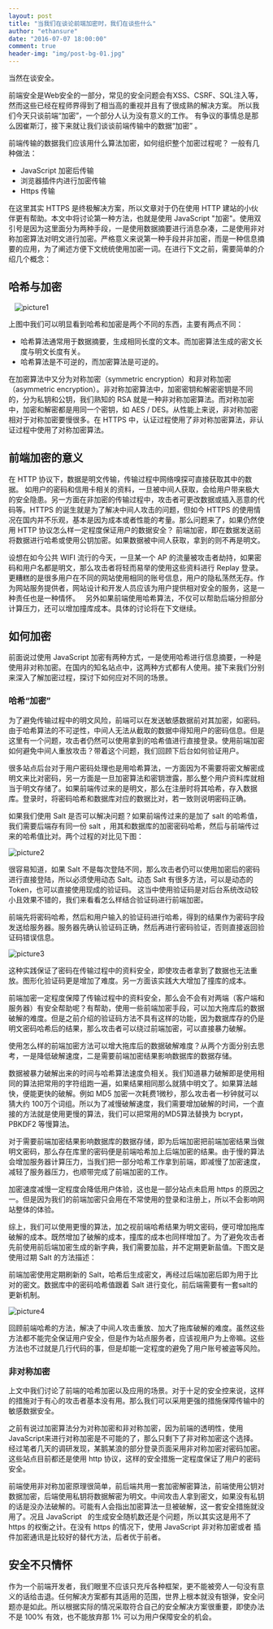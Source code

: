 ```yaml
---
layout: post
title: "当我们在谈论前端加密时，我们在谈些什么"
author: "ethansure"
date: "2016-07-07 18:00:00"
comment: true
header-img: "img/post-bg-01.jpg"
---
```


当然在谈安全。

前端安全是Web安全的一部分，常见的安全问题会有XSS、CSRF、SQL注入等，然而这些已经在程师界得到了相当高的重视并且有了很成熟的解决方案。 所以我们今天只谈前端“加密”，一个部分人认为没有意义的工作。 有争议的事情总是那么因崔斯汀，接下来就让我们谈谈前端传输中的数据“加密” 。

前端传输的数据我们应该用什么算法加密，如何组织整个加密过程呢？ 一般有几种做法：

* JavaScript 加密后传输
* 浏览器插件内进行加密传输
* Https 传输

在这里其实 HTTPS 是终极解决方案，所以文章对于仍在使用 HTTP 建站的小伙伴更有帮助。本文中将讨论第一种方法，也就是使用 JavaScript "加密"。使用双引号是因为这里面分为两种手段，一是使用数据摘要进行消息杂凑，二是使用非对称加密算法对明文进行加密。严格意义来说第一种手段并非加密，而是一种信息摘要的应用，为了阐述方便下文统统使用加密一词。在进行下文之前，需要简单的介绍几个概念：

## 哈希与加密
  
![picture1][image-1]


上图中我们可以明显看到哈希和加密是两个不同的东西，主要有两点不同：

* 哈希算法通常用于数据摘要，生成相同长度的文本。而加密算法生成的密文长度与明文长度有关。
* 哈希算法是不可逆的，而加密算法是可逆的。

在加密算法中又分为对称加密（symmetric encryption）和非对称加密（asymmetric encryption）。非对称加密算法中，加密密钥和解密密钥是不同的，分为私钥和公钥，我们熟知的 RSA 就是一种非对称加密算法。而对称加密中，加密和解密都是用同一个密钥，如 AES / DES。从性能上来说，非对称加密相对于对称加密要慢很多。在 HTTPS 中，认证过程使用了非对称加密算法，非认证过程中使用了对称加密算法。

## 前端加密的意义

在 HTTP 协议下，数据是明文传输，传输过程中网络嗅探可直接获取其中的数据。 如用户的密码和信用卡相关的资料，一旦被中间人获取，会给用户带来极大的安全隐患。另一方面在非加密的传输过程中，攻击者可更改数据或插入恶意的代码等。HTTPS 的诞生就是为了解决中间人攻击的问题，但如今 HTTPS 的使用情况在国内并不乐观，基本是因为成本或者性能的考量。那么问题来了，如果仍然使用 HTTP 协议怎么样一定程度保证用户的数据安全？ 前端加密，即在数据发送前将数据进行哈希或使用公钥加密。如果数据被中间人获取，拿到的则不再是明文。

设想在如今公共 WIFI 流行的今天，一旦某一个 AP 的流量被攻击者劫持，如果密码和用户名都是明文，那么攻击者将轻而易举的使用这些资料进行 Replay 登录。更糟糕的是很多用户在不同的网站使用相同的账号信息，用户的隐私荡然无存。作为网站服务提供者，网站设计和开发人员应该为用户提供相对安全的服务，这是一种责任也是一种情怀。
 
另外如果前端使用哈希算法，不仅可以帮助后端分担部分计算压力，还可以增加撞库成本。具体的讨论将在下文继续。

## 如何加密

前面说过使用 JavaScript 加密有两种方式，一是使用哈希进行信息摘要，一种是使用非对称加密。在国内的知名站点中，这两种方式都有人使用。接下来我们分别来深入了解加密过程，探讨下如何应对不同的场景。

### 哈希“加密”

为了避免传输过程中的明文风险，前端可以在发送敏感数据前对其加密，如密码。由于哈希算法的不可逆性，中间人无法从截取的数据中得知用户的密码信息。但是这里有一个问题，攻击者仍然可以使用拿到的哈希值进行直接登录。使用前端加密如何避免中间人重放攻击？带着这个问题，我们回顾下后台如何验证用户。

很多站点后台对于用户密码处理也是用哈希算法，一方面因为不需要将密文解密成明文来比对密码，另一方面是一旦加密算法和密钥泄露，那么整个用户资料库就相当于明文存储了。如果前端传过来的是明文，那么在注册时将其哈希，存入数据库。登录时，将密码哈希和数据库对应的数据比对，若一致则说明密码正确。

如果我们使用 Salt 是否可以解决问题？如果前端传过来的是加了 salt 的哈希值，我们需要后端存有同一份 salt ，用其和数据库的加密密码哈希，然后与前端传过来的哈希值比对。两个过程的对比见下图：

![picture2][image-2]

很容易知道，如果 Salt 不是每次登陆不同，那么攻击者仍可以使用加密后的密码进行直接登陆，所以必须使用动态 Salt。动态 Salt 有很多方法，可以是动态的 Token，也可以直接使用现成的验证码。 这当中使用验证码是对后台系统改动较小且效果不错的，我们来看看怎么样结合验证码进行前端加密。

前端先将密码哈希，然后和用户输入的验证码进行哈希，得到的结果作为密码字段发送给服务器。服务器先确认验证码正确，然后再进行密码验证，否则直接返回验证码错误信息。

![picture3][image-3]

这种实践保证了密码在传输过程中的资料安全，即使攻击者拿到了数据也无法重放。图形化验证码更是增加了难度。另一方面该实践大大增加了撞库的成本。

前端加密一定程度保障了传输过程中的资料安全，那么会不会有对两端（客户端和服务器）有安全帮助呢？有帮助，使用一些前端加密手段，可以加大拖库后的数据破解的难度。但是之前介绍的验证码方法不具有这样的功能，因为数据库存的仍是明文密码哈希后的结果，那么攻击者可以绕过前端加密，可以直接暴力破解。

使用怎么样的前端加密方法可以增大拖库后的数据破解难度？从两个方面分别去思考，一是降低破解速度，二是需要前端加密结果影响数据库的数据存储。

数据被暴力破解出来的时间与哈希算法速度负相关。我们知道暴力破解即是使用相同的算法把常用的字符组跑一遍，如果结果相同那么就猜中明文了。如果算法越快，便能更快的破解。例如 MD5 加密一次耗费1微秒，那么攻击者一秒钟就可以猜大约 100万个词组。所以为了减慢破解速度，我们需要增加破解的时间，一个直接的方法就是使用更慢的算法，我们可以把常用的MD5算法替换为 bcrypt，PBKDF2 等慢算法。

对于需要前端加密结果影响数据库的数据存储，即为后端加密把前端加密结果当做明文密码，那么存在库里的密码便是前端哈希加上后端加密的结果。由于慢的算法会增加服务器计算压力，当我们把一部分哈希工作拿到前端，即减慢了加密速度，减轻了服务器压力，也顺带完成了前端加密的工作。

加密速度减慢一定程度会降低用户体验，这也是一部分站点未启用 https 的原因之一。但是因为我们的前端加密只会用在不常使用的登录和注册上，所以不会影响网站整体的体验。

综上，我们可以使用更慢的算法，加之视前端哈希结果为明文密码，便可增加拖库破解的成本。既然增加了破解的成本，撞库的成本也同样增加了。为了避免攻击者先前使用前后端加密生成的新字典，我们需要加盐，并不定期更新盐值。下图文是使用过期 Salt 的方法描述：

前端加密使用定期刷新的 Salt，哈希后生成密文，再经过后端加密后即为用于比对的密文。数据库中的密码哈希值跟着 Salt 进行变化，前后端需要有一套salt的更新机制。

![picture4][image-4]

回顾前端哈希的方法，解决了中间人攻击重放、加大了拖库破解的难度。虽然这些方法都不能完全保证用户安全，但是作为站点服务者，应该视用户为上帝嘛。这些方法也不过就是几行代码的事，但是却能一定程度的避免了用户账号被盗等风险。

### 非对称加密

上文中我们讨论了前端的哈希加密以及应用的场景。对于十足的安全控来说，这样的措施对于有心的攻击者基本没有用。那么我们可以采用更强的措施保障传输中的敏感数据安全。

之前有说过加密算法分为对称加密和非对称加密，因为前端的透明性，使用JavaScript来进行对称加密是不可能的了，那么只剩下了非对称加密这个选择。经过笔者几天的调研发现，某鹅某浪的部分登录页面采用非对称加密对密码加密。这些站点目前都还是使用 http 协议，这样的安全措施一定程度保证了用户的密码安全。

前端使用非对称加密原理很简单，前后端共用一套加密解密算法，前端使用公钥对数据加密，后端使用私钥将数据解密为明文。中间攻击人拿到密文，如果没有私钥的话是没办法破解的。可能有人会指出加密算法一旦被破解，这一套安全措施就没用了。况且 JavaScript   的生成安全随机数还是个问题，所以其实这是用不了 https 的权衡之计。在没有 https 的情况下，使用 JavaScript 非对称加密或者 插件加密通讯是比较好的替代方法，后者优于前者。

## 安全不只情怀

作为一个前端开发者，我们眼里不应该只充斥各种框架，更不能被旁人一句没有意义的话给击退。任何解决方案都有其适用的范围，世界上根本就没有银弹，安全问题亦是如此。所以根据实际的情况采取符合自己的安全解决方案很重要，即使办法不是 100% 有效，也不能放弃那 1% 可以为用户保障安全的机会。

[image-1]:	http://cdn.ethansure.me/picture/frontend-encryption/1.png
[image-2]:	http://cdn.ethansure.me/picture/frontend-encryption/2.png
[image-3]:	http://cdn.ethansure.me/picture/frontend-encryption/3.png
[image-4]:	http://cdn.ethansure.me/picture/frontend-encryption/4.png
